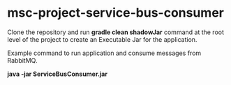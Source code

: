 # msc-project-service-bus-consumer

Clone the repository and run **gradle clean shadowJar** command at the root level of the project to create an Executable Jar for the application.

Example command to run application and consume messages from RabbitMQ.

**java -jar ServiceBusConsumer.jar**
